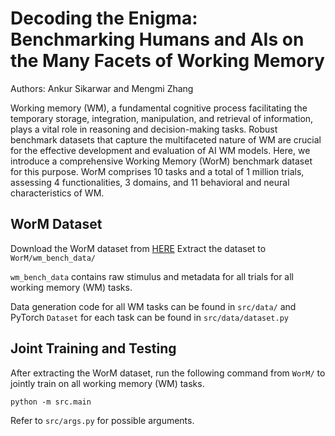 # Decoding the Enigma: Benchmarking Humans and AIs on the Many Facets of Working Memory

Authors: Ankur Sikarwar and Mengmi Zhang

Working memory (WM), a fundamental cognitive process facilitating the temporary storage, integration, manipulation, and retrieval of information, plays a vital role in reasoning and decision-making tasks. Robust benchmark datasets that capture the multifaceted nature of WM are crucial for the effective development and evaluation of AI WM models. Here, we introduce a comprehensive Working Memory (WorM) benchmark dataset for this purpose. WorM comprises 10 tasks and a total of 1 million trials, assessing 4 functionalities, 3 domains, and 11 behavioral and neural characteristics of WM.

## WorM Dataset

Download the WorM dataset from [HERE](https://drive.google.com/file/d/1-KU74RUE98GIYtZeG6GW2y6cjEzCxVC1/view?usp=sharing)
Extract the dataset to ```WorM/wm_bench_data/```

```wm_bench_data``` contains raw stimulus and metadata for all trials for all working memory (WM) tasks.

Data generation code for all WM tasks can be found in ```src/data/``` and PyTorch `Dataset` for each task can be found in ```src/data/dataset.py```

## Joint Training and Testing

After extracting the WorM dataset, run the following command from ```WorM/``` to jointly train on all working memory (WM) tasks.

```python -m src.main```

Refer to ```src/args.py``` for possible arguments.
